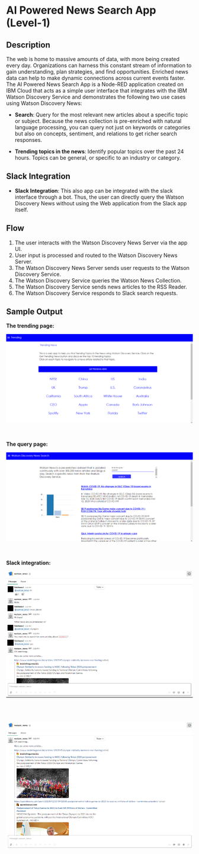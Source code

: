 # AI Powered News Search App (Level-1)

## Description

The web is home to massive amounts of data, with more being created every day. Organizations can harness this constant stream of information to gain understanding, plan strategies, and find opportunities. Enriched news data can help to make dynamic connections across current events faster.
The AI Powered News Search App is a Node-RED application created on IBM Cloud that acts as a simple user interface that integrates with the IBM Watson Discovery Service and demonstrates the following two use cases using Watson Discovery News:

* **Search**: Query for the most relevant new articles about a specific topic or subject. Because the news collection is pre-enriched with natural language processing, you can query not just on keywords or categories but also on concepts, sentiment, and relations to get richer search responses.

* **Trending topics in the news**: Identify popular topics over the past 24 hours. Topics can be general, or specific to an industry or category.

## Slack Integration

* **Slack Integration**: This also app can be integrated with the slack interface through a bot. Thus, the user can directly query the Watson Discovery News without using the Web application from the Slack app itself.


## Flow

1. The user interacts with the Watson Discovery News Server via the app UI.
2. User input is processed and routed to the Watson Discovery News Server.
3. The Watson Discovery News Server sends user requests to the Watson Discovery Service.
4. The Watson Discovery Service queries the Watson News Collection.
5. The Watson Discovery Service sends news articles to the RSS Reader.
6. The Watson Discovery Service responds to Slack search requests.


## Sample Output

**The trending page:**

![demo](trending_topics.png)

<br>

**The query page:**

![demo](query_builder.png)

<br>

**Slack integration:**

![slack](slack1.png)

<br><br>

![slack](slack2.png)


